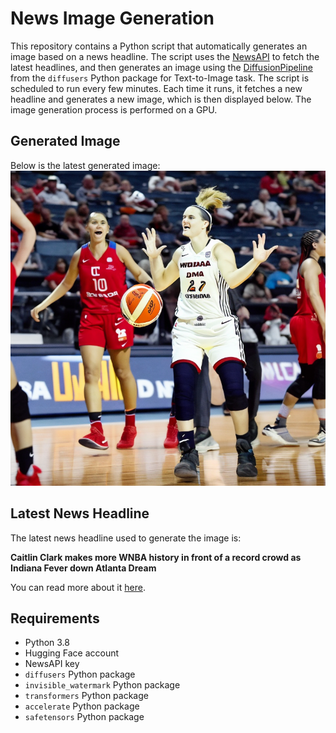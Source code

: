 # News Image Generation
This repository contains a Python script that automatically generates an image based on a news headline. The script uses the [NewsAPI](https://newsapi.org/) to fetch the latest headlines, and then generates an image using the [DiffusionPipeline](https://github.com/huggingface/diffusers) from the `diffusers` Python package for Text-to-Image task.
The script is scheduled to run every few minutes. Each time it runs, it fetches a new headline and generates a new image, which is then displayed below. The image generation process is performed on a GPU.

## Generated Image
Below is the latest generated image:
![Generated Image](image.png)

## Latest News Headline
The latest news headline used to generate the image is:

**Caitlin Clark makes more WNBA history in front of a record crowd as Indiana Fever down Atlanta Dream**

You can read more about it [here](https://news.google.com/rss/articles/CBMinAFBVV95cUxNcDdralVqaDhSaVdSVzhZNkFnRDNBVDB3dWNwTlUzeEVDekxzQlQ4M2gxaEFHdnpwZGJuLXpvV1RSZ1k3WXJDdWREN2dER19LbFpBdTk2LTRIVXdSWmtiR3FQaGFrS2Ntc3lhWU9RQnBXMlBCV2ZrU1JsZU1tcjVfUUlHXzdZWHFBUEh2WkI2ZmxmYWFNWnl1dGZZYU3SAZMBQVVfeXFMT1VCS1h6bUY3UTlXUkJ0S0lEZ0ZzUVJzNy1aNmpxYlJxcGxtOUo1NkJYUEkwaUFBeEQ0UWRQQjZyRERfT2lxb2hpaDJjT0NkV1o5eDNMNUw3ZWtLa0dTXzBzTnNDTkFza3RvNURfWU9JUHZTenJBUmVKcHZFUXk3eTU2MWlsR3RkUjhQRGFza1FzUkk4?oc=5).

## Requirements
- Python 3.8
- Hugging Face account
- NewsAPI key
- `diffusers` Python package
- `invisible_watermark` Python package
- `transformers` Python package
- `accelerate` Python package
- `safetensors` Python package

